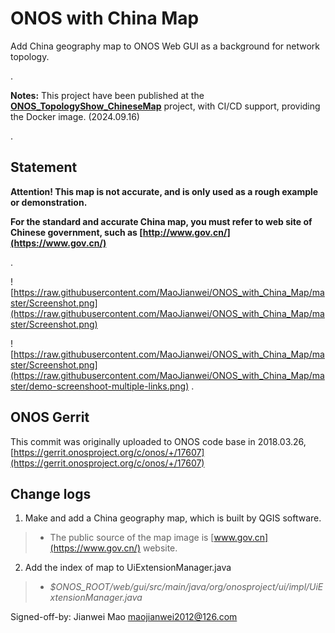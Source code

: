 # ONOS with China Map

Add China geography map to ONOS Web GUI as a background for network topology.

.

**Notes:** This project have been published at the **[ONOS_TopologyShow_ChineseMap](https://github.com/MaoJianwei/ONOS_TopologyShow_ChineseMap)** project, with CI/CD support, providing the Docker image. (2024.09.16)

.

## Statement

**Attention! This map is not accurate, and is only used as a rough example or demonstration.**

**For the standard and accurate China map, you must refer to web site of Chinese government, such as [http://www.gov.cn/](https://www.gov.cn/)**

.

![https://raw.githubusercontent.com/MaoJianwei/ONOS_with_China_Map/master/Screenshot.png](https://raw.githubusercontent.com/MaoJianwei/ONOS_with_China_Map/master/Screenshot.png)

![https://raw.githubusercontent.com/MaoJianwei/ONOS_with_China_Map/master/Screenshot.png](https://raw.githubusercontent.com/MaoJianwei/ONOS_with_China_Map/master/demo-screenshoot-multiple-links.png)
.

## ONOS Gerrit

This commit was originally uploaded to ONOS code base in 2018.03.26, [https://gerrit.onosproject.org/c/onos/+/17607](https://gerrit.onosproject.org/c/onos/+/17607)

## Change logs

1. Make and add a China geography map, which is built by QGIS software.

>* The public source of the map image is [www.gov.cn](https://www.gov.cn/) website.

2. Add the index of map to UiExtensionManager.java

>* *$ONOS_ROOT/web/gui/src/main/java/org/onosproject/ui/impl/UiExtensionManager.java*

Signed-off-by: Jianwei Mao <maojianwei2012@126.com>

